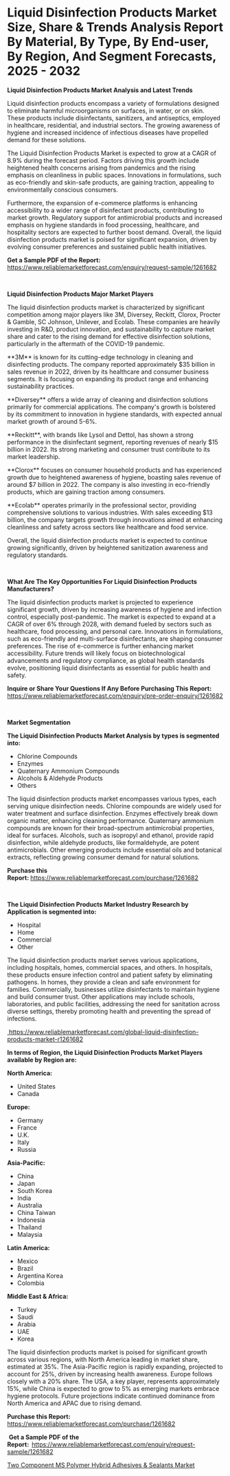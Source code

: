 <p><h1>Liquid Disinfection Products Market Size, Share & Trends Analysis Report By Material, By Type, By End-user, By Region, And Segment Forecasts, 2025 - 2032</h1></p><p><strong>Liquid Disinfection Products Market Analysis and Latest Trends</strong></p>
<p><p>Liquid disinfection products encompass a variety of formulations designed to eliminate harmful microorganisms on surfaces, in water, or on skin. These products include disinfectants, sanitizers, and antiseptics, employed in healthcare, residential, and industrial sectors. The growing awareness of hygiene and increased incidence of infectious diseases have propelled demand for these solutions. </p><p>The Liquid Disinfection Products Market is expected to grow at a CAGR of 8.9% during the forecast period. Factors driving this growth include heightened health concerns arising from pandemics and the rising emphasis on cleanliness in public spaces. Innovations in formulations, such as eco-friendly and skin-safe products, are gaining traction, appealing to environmentally conscious consumers. </p><p>Furthermore, the expansion of e-commerce platforms is enhancing accessibility to a wider range of disinfectant products, contributing to market growth. Regulatory support for antimicrobial products and increased emphasis on hygiene standards in food processing, healthcare, and hospitality sectors are expected to further boost demand. Overall, the liquid disinfection products market is poised for significant expansion, driven by evolving consumer preferences and sustained public health initiatives.</p></p>
<p><strong>Get a Sample PDF of the Report:&nbsp;</strong> <a href="https://www.reliablemarketforecast.com/enquiry/request-sample/1261682?utm_campaign=1110&utm_medium=2&utm_source=Github&utm_content=ia&utm_term=02022025&utm_id=liquid-disinfection-products">https://www.reliablemarketforecast.com/enquiry/request-sample/1261682</a></p>
<p>&nbsp;</p>
<p><strong>Liquid Disinfection Products Major Market Players</strong></p>
<p><p>The liquid disinfection products market is characterized by significant competition among major players like 3M, Diversey, Reckitt, Clorox, Procter & Gamble, SC Johnson, Unilever, and Ecolab. These companies are heavily investing in R&D, product innovation, and sustainability to capture market share and cater to the rising demand for effective disinfection solutions, particularly in the aftermath of the COVID-19 pandemic.</p><p>**3M** is known for its cutting-edge technology in cleaning and disinfecting products. The company reported approximately $35 billion in sales revenue in 2022, driven by its healthcare and consumer business segments. It is focusing on expanding its product range and enhancing sustainability practices.</p><p>**Diversey** offers a wide array of cleaning and disinfection solutions primarily for commercial applications. The company's growth is bolstered by its commitment to innovation in hygiene standards, with expected annual market growth of around 5-6%. </p><p>**Reckitt**, with brands like Lysol and Dettol, has shown a strong performance in the disinfectant segment, reporting revenues of nearly $15 billion in 2022. Its strong marketing and consumer trust contribute to its market leadership.</p><p>**Clorox** focuses on consumer household products and has experienced growth due to heightened awareness of hygiene, boasting sales revenue of around $7 billion in 2022. The company is also investing in eco-friendly products, which are gaining traction among consumers.</p><p>**Ecolab** operates primarily in the professional sector, providing comprehensive solutions to various industries. With sales exceeding $13 billion, the company targets growth through innovations aimed at enhancing cleanliness and safety across sectors like healthcare and food service.</p><p>Overall, the liquid disinfection products market is expected to continue growing significantly, driven by heightened sanitization awareness and regulatory standards.</p></p>
<p>&nbsp;</p>
<p><strong>What Are The Key Opportunities For Liquid Disinfection Products Manufacturers?</strong></p>
<p><p>The liquid disinfection products market is projected to experience significant growth, driven by increasing awareness of hygiene and infection control, especially post-pandemic. The market is expected to expand at a CAGR of over 6% through 2028, with demand fueled by sectors such as healthcare, food processing, and personal care. Innovations in formulations, such as eco-friendly and multi-surface disinfectants, are shaping consumer preferences. The rise of e-commerce is further enhancing market accessibility. Future trends will likely focus on biotechnological advancements and regulatory compliance, as global health standards evolve, positioning liquid disinfectants as essential for public health and safety.</p></p>
<p><strong>Inquire or Share Your Questions If Any Before Purchasing This Report:</strong> <a href="https://www.reliablemarketforecast.com/enquiry/pre-order-enquiry/1261682?utm_campaign=1110&utm_medium=2&utm_source=Github&utm_content=ia&utm_term=02022025&utm_id=liquid-disinfection-products">https://www.reliablemarketforecast.com/enquiry/pre-order-enquiry/1261682</a></p>
<p>&nbsp;</p>
<p><strong>Market Segmentation</strong></p>
<p><strong>The Liquid Disinfection Products Market Analysis by types is segmented into:</strong></p>
<p><ul><li>Chlorine Compounds</li><li>Enzymes</li><li>Quaternary Ammonium Compounds</li><li>Alcohols & Aldehyde Products</li><li>Others</li></ul></p>
<p><p>The liquid disinfection products market encompasses various types, each serving unique disinfection needs. Chlorine compounds are widely used for water treatment and surface disinfection. Enzymes effectively break down organic matter, enhancing cleaning performance. Quaternary ammonium compounds are known for their broad-spectrum antimicrobial properties, ideal for surfaces. Alcohols, such as isopropyl and ethanol, provide rapid disinfection, while aldehyde products, like formaldehyde, are potent antimicrobials. Other emerging products include essential oils and botanical extracts, reflecting growing consumer demand for natural solutions.</p></p>
<p><strong>Purchase this Report:&nbsp;</strong><a href="https://www.reliablemarketforecast.com/purchase/1261682?utm_campaign=1110&utm_medium=2&utm_source=Github&utm_content=ia&utm_term=02022025&utm_id=liquid-disinfection-products">https://www.reliablemarketforecast.com/purchase/1261682</a></p>
<p>&nbsp;</p>
<p><strong>The Liquid Disinfection Products Market Industry Research by Application is segmented into:</strong></p>
<p><ul><li>Hospital</li><li>Home</li><li>Commercial</li><li>Other</li></ul></p>
<p><p>The liquid disinfection products market serves various applications, including hospitals, homes, commercial spaces, and others. In hospitals, these products ensure infection control and patient safety by eliminating pathogens. In homes, they provide a clean and safe environment for families. Commercially, businesses utilize disinfectants to maintain hygiene and build consumer trust. Other applications may include schools, laboratories, and public facilities, addressing the need for sanitation across diverse settings, thereby promoting health and preventing the spread of infections.</p></p>
<p><a href="https://www.reliablemarketforecast.com/global-liquid-disinfection-products-market-r1261682?utm_campaign=1110&utm_medium=2&utm_source=Github&utm_content=ia&utm_term=02022025&utm_id=liquid-disinfection-products">&nbsp;https://www.reliablemarketforecast.com/global-liquid-disinfection-products-market-r1261682</a></p>
<p><strong>In terms of Region, the Liquid Disinfection Products Market Players available by Region are:</strong></p>
<p>
    <p> <strong> North America: </strong>
        <ul>
            <li>United States</li>
            <li>Canada</li>
        </ul>
        </p> 
    <p> <strong> Europe: </strong>
        <ul>
            <li>Germany</li>
            <li>France</li>
            <li>U.K.</li>
            <li>Italy</li>
            <li>Russia</li>
        </ul>
        </p> 
    <p> <strong> Asia-Pacific: </strong>
        <ul>
            <li>China</li>
            <li>Japan</li>
            <li>South Korea</li>
            <li>India</li>
            <li>Australia</li>
            <li>China Taiwan</li>
            <li>Indonesia</li>
            <li>Thailand</li>
            <li>Malaysia</li>
        </ul>
        </p> 
    <p> <strong> Latin America: </strong>
        <ul>
            <li>Mexico</li>
            <li>Brazil</li>
            <li>Argentina Korea</li>
            <li>Colombia</li>
        </ul>
        </p> 
    <p> <strong> Middle East & Africa: </strong>
        <ul>
            <li>Turkey</li>
            <li>Saudi</li>
            <li>Arabia</li>
            <li>UAE</li>
            <li>Korea</li>
        </ul>
    </p>
    </p>
<p><p>The liquid disinfection products market is poised for significant growth across various regions, with North America leading in market share, estimated at 35%. The Asia-Pacific region is rapidly expanding, projected to account for 25%, driven by increasing health awareness. Europe follows closely with a 20% share. The USA, a key player, represents approximately 15%, while China is expected to grow to 5% as emerging markets embrace hygiene protocols. Future projections indicate continued dominance from North America and APAC due to rising demand.</p></p>
<p><strong>Purchase this Report: </strong><a href="https://www.reliablemarketforecast.com/purchase/1261682?utm_campaign=1110&utm_medium=2&utm_source=Github&utm_content=ia&utm_term=02022025&utm_id=liquid-disinfection-products">https://www.reliablemarketforecast.com/purchase/1261682</a></p>
<p>&nbsp;<strong>Get a Sample PDF of the Report:&nbsp;&nbsp;</strong><a href="https://www.reliablemarketforecast.com/enquiry/request-sample/1261682?utm_campaign=1110&utm_medium=2&utm_source=Github&utm_content=ia&utm_term=02022025&utm_id=liquid-disinfection-products">https://www.reliablemarketforecast.com/enquiry/request-sample/1261682</a></p>
<p><strong></strong></p>
<p><p><a href="https://github.com/WillieWoodard/Market-Research-Report-List-7/blob/main/two-component-ms-polymer-hybrid-adhesives-sealants-market.md?utm_campaign=1110&utm_medium=2&utm_source=Github&utm_content=ia&utm_term=02022025&utm_id=liquid-disinfection-products">Two Component MS Polymer Hybrid Adhesives & Sealants Market</a></p></p>